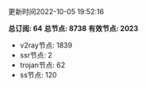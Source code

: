 更新时间2022-10-05 19:52:16

**总订阅: 64**
**总节点: 8738**
**有效节点: 2023**
- v2ray节点: 1839
- ssr节点: 2
- trojan节点: 62
- ss节点: 120
